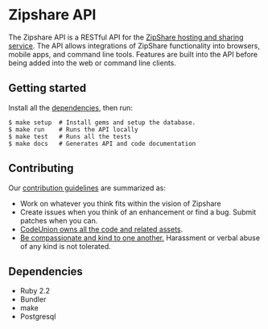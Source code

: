 # Zipshare API
The Zipshare API is a RESTful API for the [ZipShare hosting and sharing
service](https://github.com/zipshare/zipshare). The API allows integrations of
ZipShare functionality into browsers, mobile apps, and command line tools.
Features are built into the API before being added into the web or command line
clients.

## Getting started
Install all the [dependencies](#dependencies), then run:

```shell-session
$ make setup  # Install gems and setup the database.
$ make run    # Runs the API locally
$ make test   # Runs all the tests
$ make docs   # Generates API and code documentation
```

## Contributing
Our [contribution guidelines](CONTRIBUTING.md) are summarized as:
* Work on whatever you think fits within the vision of Zipshare
* Create issues when you think of an enhancement or find a bug. Submit patches when
  you can.
* [CodeUnion owns all the code and related assets](LICENSE).
* [Be compassionate and kind to one another.](CONTRIBUTING.md#code-of-conduct)
  Harassment or verbal abuse of any kind is not tolerated.

## Dependencies
* Ruby 2.2
* Bundler
* make
* Postgresql
